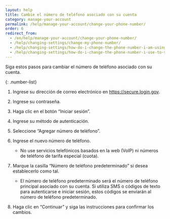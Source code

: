 ```yaml
---
layout: help
title: Cambie el número de teléfono asociado con su cuenta
category: manage-your-account
permalink: /help/manage-your-account/change-your-phone-number/
order: 6
redirect_from:
  - /en/help/manage-your-account/change-your-phone-number/
  - /help/changing-settings/change-my-phone-number/
  - /help/changing-settings/how-do-i-change-the-phone-number-i-am-using-with-my-account/
  - /help/changing-settings/how-do-i-change-the-phone-number-i-use-to-sign-in/
---
```

Siga estos pasos para cambiar el número de teléfono asociado con su cuenta.

{: .number-list}
1. Ingrese su dirección de correo electrónico en <https://secure.login.gov>.
2. Ingrese su contraseña.
3. Haga clic en el botón “Iniciar sesión”.
4. Ingrese su método de autenticación.
5. Seleccione “Agregar número de teléfono”.
6. Ingrese el nuevo número de teléfono.

   * No use servicios telefónicos basados en la web (VoIP) ni números de teléfono de tarifa especial (cuota).
7. Marque la casilla “Número de teléfono predeterminado” si desea establecerlo como tal.

   * El número de teléfono predeterminado será el número de teléfono principal asociado con su cuenta. Si utiliza SMS o códigos de texto para autenticarse e iniciar sesión, estos códigos se enviarán al número de teléfono predeterminado.
8. Haga clic en “Continuar” y siga las instrucciones para confirmar los cambios.